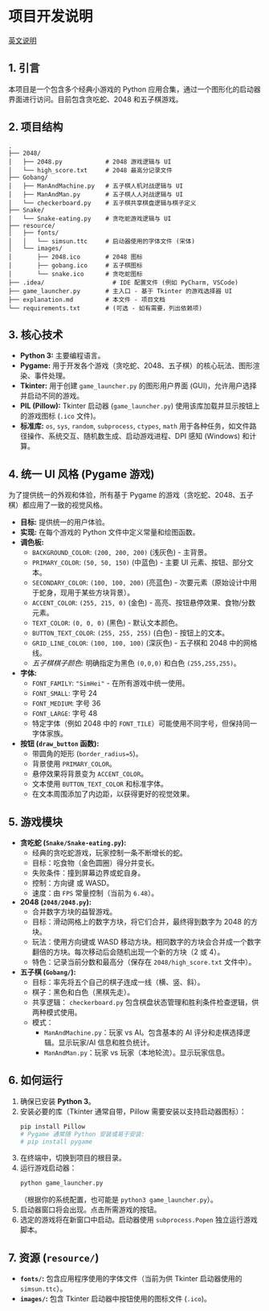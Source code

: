 # 项目开发说明

[英文说明](Readme-en.md)
## 1. 引言

本项目是一个包含多个经典小游戏的 Python 应用合集，通过一个图形化的启动器界面进行访问。目前包含贪吃蛇、2048 和五子棋游戏。

## 2. 项目结构

```
.
├── 2048/
│   ├── 2048.py            # 2048 游戏逻辑与 UI
│   └── high_score.txt     # 2048 最高分记录文件
├── Gobang/
│   ├── ManAndMachine.py   # 五子棋人机对战逻辑与 UI
│   ├── ManAndMan.py       # 五子棋人人对战逻辑与 UI
│   └── checkerboard.py    # 五子棋共享棋盘逻辑与棋子定义
├── Snake/
│   └── Snake-eating.py    # 贪吃蛇游戏逻辑与 UI
├── resource/
│   ├── fonts/
│   │   └── simsun.ttc     # 启动器使用的字体文件 (宋体)
│   └── images/
│       ├── 2048.ico       # 2048 图标
│       ├── gobang.ico     # 五子棋图标
│       └── snake.ico      # 贪吃蛇图标
├── .idea/                   # IDE 配置文件 (例如 PyCharm, VSCode)
├── game_launcher.py       # 主入口 - 基于 Tkinter 的游戏选择器 UI
├── explanation.md         # 本文件 - 项目文档
└── requirements.txt       # (可选 - 如有需要，列出依赖项)
```

## 3. 核心技术

*   **Python 3:** 主要编程语言。
*   **Pygame:** 用于开发各个游戏（贪吃蛇、2048、五子棋）的核心玩法、图形渲染、事件处理。
*   **Tkinter:** 用于创建 `game_launcher.py` 的图形用户界面 (GUI)，允许用户选择并启动不同的游戏。
*   **PIL (Pillow):** Tkinter 启动器 (`game_launcher.py`) 使用该库加载并显示按钮上的游戏图标 (`.ico` 文件)。
*   **标准库:** `os`, `sys`, `random`, `subprocess`, `ctypes`, `math` 用于各种任务，如文件路径操作、系统交互、随机数生成、启动游戏进程、DPI 感知 (Windows) 和计算。

## 4. 统一 UI 风格 (Pygame 游戏)

为了提供统一的外观和体验，所有基于 Pygame 的游戏（贪吃蛇、2048、五子棋）都应用了一致的视觉风格。

*   **目标:** 提供统一的用户体验。
*   **实现:** 在每个游戏的 Python 文件中定义常量和绘图函数。
*   **调色板:**
    *   `BACKGROUND_COLOR`: `(200, 200, 200)` (浅灰色) - 主背景。
    *   `PRIMARY_COLOR`: `(50, 50, 150)` (中蓝色) - 主要 UI 元素、按钮、部分文本。
    *   `SECONDARY_COLOR`: `(100, 100, 200)` (亮蓝色) - 次要元素（原始设计中用于蛇身，现用于某些方块背景）。
    *   `ACCENT_COLOR`: `(255, 215, 0)` (金色) - 高亮、按钮悬停效果、食物/分数元素。
    *   `TEXT_COLOR`: `(0, 0, 0)` (黑色) - 默认文本颜色。
    *   `BUTTON_TEXT_COLOR`: `(255, 255, 255)` (白色) - 按钮上的文本。
    *   `GRID_LINE_COLOR`: `(100, 100, 100)` (深灰色) - 五子棋和 2048 中的网格线。
    *   *五子棋棋子颜色:* 明确指定为黑色 `(0,0,0)` 和白色 `(255,255,255)`。
*   **字体:**
    *   `FONT_FAMILY`: `"SimHei"` - 在所有游戏中统一使用。
    *   `FONT_SMALL`: 字号 24
    *   `FONT_MEDIUM`: 字号 36
    *   `FONT_LARGE`: 字号 48
    *   特定字体（例如 2048 中的 `FONT_TILE`）可能使用不同字号，但保持同一字体家族。
*   **按钮 (`draw_button` 函数):**
    *   带圆角的矩形 (`border_radius=5`)。
    *   背景使用 `PRIMARY_COLOR`。
    *   悬停效果将背景变为 `ACCENT_COLOR`。
    *   文本使用 `BUTTON_TEXT_COLOR` 和标准字体。
    *   在文本周围添加了内边距，以获得更好的视觉效果。

## 5. 游戏模块

*   **贪吃蛇 (`Snake/Snake-eating.py`):**
    *   经典的贪吃蛇游戏，玩家控制一条不断增长的蛇。
    *   目标：吃食物（金色圆圈）得分并变长。
    *   失败条件：撞到屏幕边界或蛇自身。
    *   控制：方向键 或 WASD。
    *   速度：由 `FPS` 常量控制（当前为 `6.48`）。
*   **2048 (`2048/2048.py`):**
    *   合并数字方块的益智游戏。
    *   目标：滑动网格上的数字方块，将它们合并，最终得到数字为 2048 的方块。
    *   玩法：使用方向键或 WASD 移动方块。相同数字的方块会合并成一个数字翻倍的方块。每次移动后会随机出现一个新的方块（2 或 4）。
    *   特色：记录当前分数和最高分（保存在 `2048/high_score.txt` 文件中）。
*   **五子棋 (`Gobang/`):**
    *   目标：率先将五个自己的棋子连成一线（横、竖、斜）。
    *   棋子：黑色和白色（黑棋先走）。
    *   共享逻辑： `checkerboard.py` 包含棋盘状态管理和胜利条件检查逻辑，供两种模式使用。
    *   模式：
        *   `ManAndMachine.py`：玩家 vs AI。包含基本的 AI 评分和走棋选择逻辑。显示玩家/AI 信息和胜负统计。
        *   `ManAndMan.py`：玩家 vs 玩家（本地轮流）。显示玩家信息。

## 6. 如何运行

1.  确保已安装 **Python 3**。
2.  安装必要的库（Tkinter 通常自带，Pillow 需要安装以支持启动器图标）：
    ```bash
    pip install Pillow
    # Pygame 通常随 Python 安装或易于安装:
    # pip install pygame
    ```
3.  在终端中，切换到项目的根目录。
4.  运行游戏启动器：
    ```bash
    python game_launcher.py
    ```
    （根据你的系统配置，也可能是 `python3 game_launcher.py`）。
5.  启动器窗口将会出现。点击所需游戏的按钮。
6.  选定的游戏将在新窗口中启动。启动器使用 `subprocess.Popen` 独立运行游戏脚本。

## 7. 资源 (`resource/`)

*   **`fonts/`:** 包含应用程序使用的字体文件（当前为供 Tkinter 启动器使用的 `simsun.ttc`）。
*   **`images/`:** 包含 Tkinter 启动器中按钮使用的图标文件 (`.ico`)。

